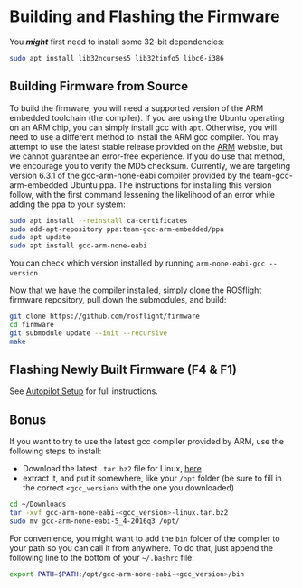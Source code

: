 # Building and Flashing the Firmware

You _**might**_ first need to install some 32-bit dependencies:

```bash
sudo apt install lib32ncurses5 lib32tinfo5 libc6-i386
```

## Building Firmware from Source

To build the firmware, you will need a supported version of the ARM embedded toolchain (the compiler). If you are using the Ubuntu operating on an ARM chip, you can simply install gcc with `apt`. Otherwise, you will need to use a different method to install the ARM gcc compiler. You may attempt to use the latest stable release provided on the [ARM](https://developer.arm.com/tools-and-software/open-source-software/developer-tools/gnu-toolchain/gnu-rm/downloads) website, but we cannot guarantee an error-free experience. If you do use that method, we encourage you to verify the MD5 checksum. Currently, we are targeting version 6.3.1 of the gcc-arm-none-eabi compiler provided by the team-gcc-arm-embedded Ubuntu ppa. The instructions for installing this version follow, with the first command lessening the likelihood of an error while adding the ppa to your system:

``` bash
sudo apt install --reinstall ca-certificates
sudo add-apt-repository ppa:team-gcc-arm-embedded/ppa
sudo apt update
sudo apt install gcc-arm-none-eabi
```

You can check which version installed by running `arm-none-eabi-gcc --version`.

Now that we have the compiler installed, simply clone the ROSflight firmware repository, pull down the submodules, and build:

``` bash
git clone https://github.com/rosflight/firmware
cd firmware
git submodule update --init --recursive
make
```

## Flashing Newly Built Firmware (F4 & F1)

See [Autopilot Setup](/user-guide/autopilot-setup) for full instructions.

## Bonus

If you want to try to use the latest gcc compiler provided by ARM, use the following steps to install:

* Download the latest `.tar.bz2` file for Linux, [here](https://developer.arm.com/tools-and-software/open-source-software/developer-tools/gnu-toolchain/gnu-rm/downloads)
* extract it, and put it somewhere, like your `/opt` folder (be sure to fill in the correct `<gcc_version>` with the one you downloaded)

``` bash
cd ~/Downloads
tar -xvf gcc-arm-none-eabi-<gcc_version>-linux.tar.bz2
sudo mv gcc-arm-none-eabi-5_4-2016q3 /opt/
```

For convenience, you might want to add the `bin` folder of the compiler to your path so you can call it from anywhere. To do that, just append the following line to the bottom of your `~/.bashrc` file:

``` bash
export PATH=$PATH:/opt/gcc-arm-none-eabi-<gcc_version>/bin
```

